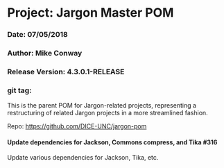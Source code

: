 # Project: Jargon Master POM
### Date: 07/05/2018
### Author: Mike Conway
### Release Version: 4.3.0.1-RELEASE
### git tag:

This is the parent POM for Jargon-related projects, representing a restructuring of related Jargon projects in a more streamlined fashion.

Repo: https://github.com/DICE-UNC/jargon-pom

#### Update dependencies for Jackson, Commons compress, and Tika #316

Update various dependencies for Jackson, Tika, etc.
